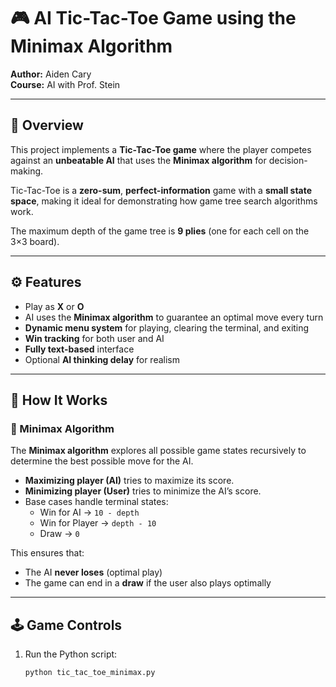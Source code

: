 # 🎮 AI Tic-Tac-Toe Game using the Minimax Algorithm

**Author:** Aiden Cary  
**Course:** AI with Prof. Stein  

---

## 🧠 Overview

This project implements a **Tic-Tac-Toe game** where the player competes against an **unbeatable AI** that uses the **Minimax algorithm** for decision-making.  

Tic-Tac-Toe is a **zero-sum**, **perfect-information** game with a **small state space**, making it ideal for demonstrating how game tree search algorithms work.  

The maximum depth of the game tree is **9 plies** (one for each cell on the 3×3 board).

---

## ⚙️ Features

- Play as **X** or **O**
- AI uses the **Minimax algorithm** to guarantee an optimal move every turn
- **Dynamic menu system** for playing, clearing the terminal, and exiting
- **Win tracking** for both user and AI
- **Fully text-based** interface
- Optional **AI thinking delay** for realism

---

## 🧩 How It Works

### 🎯 Minimax Algorithm
The **Minimax algorithm** explores all possible game states recursively to determine the best possible move for the AI.

- **Maximizing player (AI)** tries to maximize its score.
- **Minimizing player (User)** tries to minimize the AI’s score.
- Base cases handle terminal states:
  - Win for AI → `10 - depth`
  - Win for Player → `depth - 10`
  - Draw → `0`

This ensures that:
- The AI **never loses** (optimal play)
- The game can end in a **draw** if the user also plays optimally

---

## 🕹️ Game Controls

1. Run the Python script:
   ```bash
   python tic_tac_toe_minimax.py
